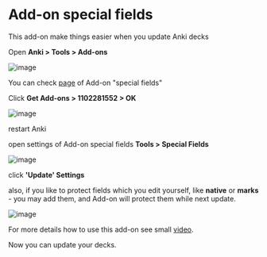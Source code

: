 <h1>Add-on special fields</h1>

This add-on make things easier when you update Anki decks

Open **Anki > Tools > Add-ons**

![image](https://user-images.githubusercontent.com/39419221/200498467-26700367-d17e-4704-813c-59b3f0502e94.png)

You can check [page](https://ankiweb.net/shared/info/1102281552) of Add-on "special fields"

Click **Get Add-ons > 1102281552 > OK**

![image](https://user-images.githubusercontent.com/39419221/200498685-bb38bca2-51d1-4d8d-ac63-d453e53544ae.png)

restart Anki

open settings of Add-on special fields **Tools > Special Fields**

![image](https://user-images.githubusercontent.com/39419221/200498866-7718e0aa-873c-4ed6-aec4-3abbd733f731.png)

click **'Update' Settings**

also, if you like to protect fields which you edit yourself, like **native** or **marks** - you may add them, and Add-on will protect them while next update.

![image](https://user-images.githubusercontent.com/39419221/200596447-c492169d-413b-44a8-be8d-019197edfd8e.png)

For more details how to use this add-on see small [video](https://youtu.be/TTHpODHBk3U).

Now you can update your decks.
